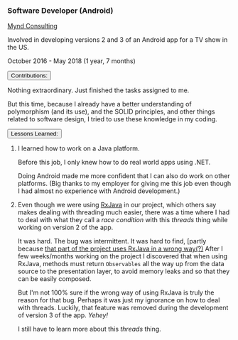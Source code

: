 <div class="d-flex flex-column flex-md-row justify-content-between">
    <div class="flex-grow-1">
        <h3 class="mb-0">Software Developer (Android)</h3>
        <div class="subheading mb-3">
            <a href="http://www.myndconsulting.com/">Mynd Consulting</a>
        </div>
        <p>Involved in developing versions 2 and 3 of an Android app for a TV show in the US.</p>
    </div>
    <div class="flex-shrink-0"><span class="text-primary">October 2016 - May 2018 (1 year, 7 months)</span></div>
</div>


<div class="accordion mb-5 mt-2 d-print-none" id="experience-4-mynd-accordion">
    <div class="card">
        <div class="card-header p-0" id="experience-4-mynd-heading-contributions">
            <p class="mb-0">
                <button class="btn btn-link btn-block text-left  collapsed" type="button" data-toggle="collapse" data-target="#experience-4-mynd-collapse-contributions" aria-expanded="true" aria-controls="experience-4-mynd-collapse-contributions">
                Contributions:
                </button>
            </p>
        </div>
        <div id="experience-4-mynd-collapse-contributions" class="collapse" aria-labelledby="experience-4-mynd-heading-contributions" data-parent="#experience-4-mynd-accordion">
	        <div class="card-body col-md-9">
                <div class="pr-3 border-right border-light">
                    <p>
                        Nothing extraordinary. Just finished the tasks assigned to me.
                    </p>
                    <p>
                        But this time, because I already have a better understanding of polymorphism (and its use), and the SOLID principles, and other things related to software design, I tried to use these knowledge in my coding.
                    </p>
                </div>
            </div>
        </div>
    </div>
    <div class="card">
        <div class="card-header p-0" id="experience-4-mynd-heading-lessons-learned">
	        <p class="mb-0">
	            <button class="btn btn-link btn-block text-left  collapsed" type="button" data-toggle="collapse" data-target="#experience-4-mynd-collapse-lessons-learned" aria-expanded="false" aria-controls="experience-4-mynd-collapse-lessons-learned">
	            Lessons Learned:
	            </button>
	        </p>
        </div>
        <div id="experience-4-mynd-collapse-lessons-learned" class="collapse" aria-labelledby="experience-4-mynd-heading-lessons-learned" data-parent="#experience-4-mynd-accordion">
	        <div class="card-body col-md-9">
                <div class="pr-3 border-right border-light">
                    <ol>
                        <li>
                            <p>
                                I learned how to work on a Java platform.
                            </p>
                            <p>
                                Before this job, I only knew how to do real world apps using .NET.
                            </p>
                            <p>
                                Doing Android made me more confident that I can also do work on other platforms. (Big thanks to my employer for giving me this job even though I had almost no experience with Android development.)
                            </p>
                        </li>
                        <li>
                            <p>
                                Even though we were using <a href="/2018/05/23/rxjava-is-not-intuitive/">RxJava</a> in our project, which others say makes dealing with threading much easier, there was a time where I had to deal with what they call a <em>race condition</em> with this <em>threads</em> thing while working on version 2 of the app. 
                            </p>
                            <p>
                                It was hard. The bug was intermittent. It was hard to find, [partly because <a href="/2018/05/23/rxjava-is-not-intuitive/">that part of the project uses RxJava in a wrong way(?)</a>
                                After I few weeks/months working on the project I discovered that when using RxJava, methods must return <code>Observables</code> all the way up from the data source to the presentation layer, to avoid memory leaks and so that they can be easily composed.
                            </p>
                            <p>
                                But I'm not 100% sure if the wrong way of using RxJava is truly the reason for that bug. Perhaps it was just my ignorance on how to deal with threads.
                                Luckily, that feature was removed during the development of version 3 of the app. <em>Yehey!</em>
                            </p>
                            <p>
                                I still have to learn more about this <em>threads</em> thing.
                            </p>
                        </li>
                    </ol>
	            </div>
	        </div>
        </div>
    </div>
</div>